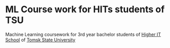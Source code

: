 # ML Course work for HITs students of TSU
Machine Learning coursework for 3rd year bachelor students of [Higher IT School](https://hits.university/en) of [Tomsk State University](https://en.tsu.ru/)
